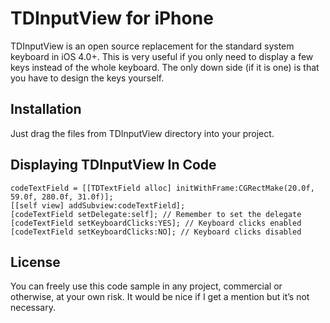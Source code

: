 TDInputView for iPhone
======================
TDInputView is an open source replacement for the standard system keyboard in iOS 4.0+. This is very useful if you only need to display a few keys instead of the whole keyboard. The only down side (if it is one) is that you have to design the keys yourself.

Installation
------------
Just drag the files from TDInputView directory into your project.

Displaying TDInputView In Code
------------------------------
	codeTextField = [[TDTextField alloc] initWithFrame:CGRectMake(20.0f, 59.0f, 280.0f, 31.0f)];
	[[self view] addSubview:codeTextField];
	[codeTextField setDelegate:self]; // Remember to set the delegate
	[codeTextField setKeyboardClicks:YES]; // Keyboard clicks enabled
	[codeTextField setKeyboardClicks:NO]; // Keyboard clicks disabled

License
-------
You can freely use this code sample in any project, commercial or otherwise, at your own risk. It would be nice if I get a mention but it’s not necessary.

